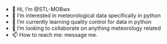 - 👋 Hi, I’m @STL-MOBwx
- 👀 I’m interested in meteorological data specifically in python
- 🌱 I’m currently learning quality control for data in python
- 💞️ I’m looking to collaborate on anything meteorology related
- 📫 How to reach me: message me.

<!---
STL-MOBwx/STL-MOBwx is a ✨ special ✨ repository because its `README.md` (this file) appears on your GitHub profile.
You can click the Preview link to take a look at your changes.
--->
